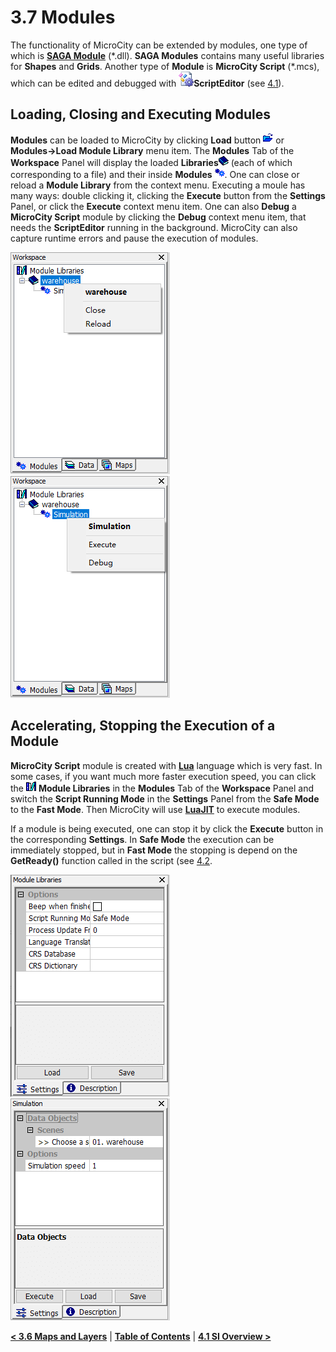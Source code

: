 # 3.7 Modules
The functionality of MicroCity can be extended by modules, one type of which is [**SAGA Module**](https://github.com/microcity/microcity.github.io/releases/download/MicroCity1.8/saga_modules2.0.8.zip) (\*.dll). **SAGA Modules** contains many useful libraries for **Shapes** and **Grids**. Another type of **Module** is **MicroCity Script** (\*.mcs), which can be edited and debugged with ![icon_script_editor](./imgs/icon_script_editor.png)**ScriptEditor** (see [4.1](4.1_si_overview.md)). 
## Loading, Closing and Executing Modules
**Modules** can be loaded to MicroCity by clicking **Load** button ![button](./imgs/button_load.png) or **Modules->Load Module Library** menu item. The **Modules** Tab of the **Workspace** Panel will display the loaded **Libraries**![icon_module_lib](./imgs/icon_module_file.png) (each of which corresponding to a file) and their inside **Modules** ![icon_module](./imgs/icon_module.png). One can close or reload a **Module Library** from the context menu. Executing a moule has many ways: double clicking it, clicking the **Execute** button from the **Settings** Panel, or click the **Execute** context menu item. One can also **Debug** a **MicroCity Script** module by clicking the **Debug** context menu item, that needs the **ScriptEditor** running in the background. MicroCity can also capture runtime errors and pause the execution of modules.

![module_file_menu](./imgs/module_file_menu.png) &nbsp;&nbsp; ![module_menu](./imgs/module_menu.png)
## Accelerating, Stopping the Execution of a Module
**MicroCity Script** module is created with **[Lua](https://www.lua.org/)** language which is very fast. In some cases, if you want much more faster execution speed, you can click the ![icon_module_lib](./imgs/icon_module_libraries.png) **Module Libraries** in the **Modules** Tab of the **Workspace** Panel and switch the **Script Running Mode** in the **Settings** Panel from the **Safe Mode** to the **Fast Mode**. Then MicroCity will use **[LuaJIT](https://luajit.org/)** to execute modules.

If a module is being executed, one can stop it by click the **Execute** button in the corresponding **Settings**. In **Safe Mode** the execution can be immediately stopped, but in **Fast Mode** the stopping is depend on the **GetReady()** function called in the script (see [4.2](4.2_ui_control).

![module_libraries_settings](./imgs/module_libraries_settings.png) &nbsp;&nbsp; ![module_settings](./imgs/module_settings.png)

[**< 3.6 Maps and Layers**](3.6_maps_and_layers.md) | [**Table of Contents**](.) | [**4.1 SI Overview >**](4.1_si_overview.md)
